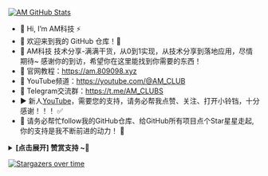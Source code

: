 [![AM GitHub Stats](https://github-readme-stats.zohan.tech/api?username=ansoncloud8&show_icons=true&hide=contribs,prs&include_all_commits=true&bg_color=30,fcb590,e46454&title_color=fff&text_color=fff&icon_color=fff)](https://github.com/ansoncloud8)
- 👋 Hi, I’m AM科技 ⚡ 
- 🤖 欢迎来到我的 GitHub 仓库！💞️ 
- 🎉 AM科技 技术分享-满满干货，从0到1实现，从技术分享到落地应用，尽情期待~ 感谢你的到访，希望你在这里能找到你需要的东西！
- 🚀 官网教程：https://am.809098.xyz
- 🌱 YouTube频道：https://youtube.com/@AM_CLUB
- 👀 Telegram交流群：https://t.me/AM_CLUBS
- ▶️ 新人[YouTube](https://youtube.com/@AM_CLUB)，需要您的支持，请务必帮我点赞、关注、打开小铃铛，十分感谢！！！ ✅
- 🎁 请务必帮忙follow我的GitHub仓库、给GitHub所有项目点个Star星星走起,你的支持是我不断前进的动力！ 💖
 <details><summary><strong> [点击展开] 赞赏支持 ~🧧</strong></summary>
*我非常感谢您的赞赏和支持，它们将极大地激励我继续创新，持续产生有价值的工作。*
- **TRC20:** `TWTxUyay6QJN3K4fs4kvJTT8Zfa2mWTwDD`
  </details>

[![Stargazers over time](https://starchart.cc/ansoncloud8/am-tunnel.svg?variant=adaptive)](https://starchart.cc/ansoncloud8/am-tunnel)

<!---
ansoncloud8/ansoncloud8 is a ✨ special ✨ repository because its `README.md` (this file) appears on your GitHub profile.
You can click the Preview link to take a look at your changes.
--->
